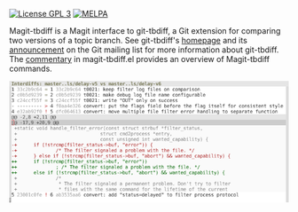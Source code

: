 [![License GPL 3][badge-license]](http://www.gnu.org/licenses/gpl-3.0.txt)
[![MELPA](https://melpa.org/packages/magit-tbdiff-badge.svg)](https://melpa.org/#/magit-tbdiff)

Magit-tbdiff is a Magit interface to git-tbdiff, a Git extension for
comparing two versions of a topic branch.  See git-tbdiff's [homepage]
and its [announcement] on the Git mailing list for more information
about git-tbdiff.  The [commentary] in magit-tbdiff.el provides an
overview of Magit-tbdiff commands.

![Magit-tbdiff screenshot](static/screenshot.png)

[badge-license]: https://img.shields.io/badge/license-GPL_3-green.svg
[commentary]: https://github.com/magit/magit-tbdiff/blob/master/magit-tbdiff.el#L24
[announcement]: https://public-inbox.org/git/87ip2pfs19.fsf@linux-k42r.v.cablecom.net/
[homepage]: https://github.com/trast/tbdiff
